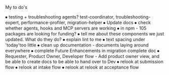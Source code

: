 My to do's

⦁	testing + troubleshooting agents? test-coordinator, troubleshooting-expert, performance-profiler, migration-helper
⦁	Update docs
⦁	check whether agents, hooks and MCP servers are working
⦁	in npm - 105 packages are looking for funding?
⦁	tell me about these components we just updated. What do they do?
⦁	explain lint to me
⦁	text spacing under 'today'too little
⦁	clean up documentation - documents laying around everywhere
⦁	complete Future Enhancements in migration complete doc
⦁	Requester, Product Owner, Developer flow - Add product owner view, and be able to create docs to be able to hand over to Dev
⦁	relook at submission flow
⦁	relook at intake flow
⦁	relook at relook at acceptance flow